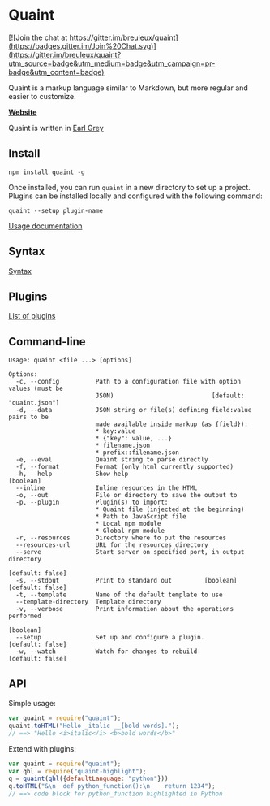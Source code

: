 
Quaint
======

[![Join the chat at https://gitter.im/breuleux/quaint](https://badges.gitter.im/Join%20Chat.svg)](https://gitter.im/breuleux/quaint?utm_source=badge&utm_medium=badge&utm_campaign=pr-badge&utm_content=badge)

Quaint is a markup language similar to Markdown, but more regular and
easier to customize.

**[Website](http://breuleux.github.io/quaint/)**

Quaint is written in [Earl Grey](http://breuleux.github.io/earl-grey/)


Install
-------

    npm install quaint -g

Once installed, you can run `quaint` in a new directory to set up a
project. Plugins can be installed locally and configured with the
following command:

    quaint --setup plugin-name

[Usage documentation](http://breuleux.github.io/quaint/usage.html)


Syntax
------

[Syntax](http://breuleux.github.io/quaint/syntax.html)


Plugins
-------

[List of plugins](https://breuleux.github.io/quaint/plugins/index.html)


Command-line
------------

```
Usage: quaint <file ...> [options]

Options:
  -c, --config          Path to a configuration file with option values (must be
                        JSON)                           [default: "quaint.json"]
  -d, --data            JSON string or file(s) defining field:value pairs to be
                        made available inside markup (as {field}):
                        * key:value
                        * {"key": value, ...}
                        * filename.json
                        * prefix::filename.json
  -e, --eval            Quaint string to parse directly
  -f, --format          Format (only html currently supported)
  -h, --help            Show help                                      [boolean]
  --inline              Inline resources in the HTML
  -o, --out             File or directory to save the output to
  -p, --plugin          Plugin(s) to import:
                        * Quaint file (injected at the beginning)
                        * Path to JavaScript file
                        * Local npm module
                        * Global npm module
  -r, --resources       Directory where to put the resources
  --resources-url       URL for the resources directory
  --serve               Start server on specified port, in output directory
                                                                [default: false]
  -s, --stdout          Print to standard out         [boolean] [default: false]
  -t, --template        Name of the default template to use
  --template-directory  Template directory
  -v, --verbose         Print information about the operations performed
                                                                       [boolean]
  --setup               Set up and configure a plugin.          [default: false]
  -w, --watch           Watch for changes to rebuild            [default: false]

```


API
---

Simple usage:

```javascript
var quaint = require("quaint");
quaint.toHTML("Hello _italic __[bold words].");
// ==> "Hello <i>italic</i> <b>bold words</b>"
```

Extend with plugins:

```javascript
var quaint = require("quaint");
var qhl = require("quaint-highlight");
q = quaint(qhl({defaultLanguage: "python"}))
q.toHTML("&\n  def python_function():\n    return 1234");
// ==> code block for python_function highlighted in Python
```
